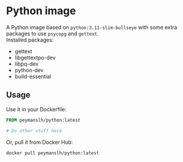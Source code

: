 # Python image
A Python image based on `python:3.11-slim-bullseye` with some extra packages to use `psycopg` and `gettext`.  
Installed packages:  
- gettext
- libgettextpo-dev
- libpq-dev
- python-dev
- build-essential

## Usage
Use it in your Dockerfile:
```Dockerfile
FROM peymanslh/python:latest

# Do other stuff here

```
Or, pull it from Docker Hub:
```bash
docker pull peymanslh/python:latest
```
